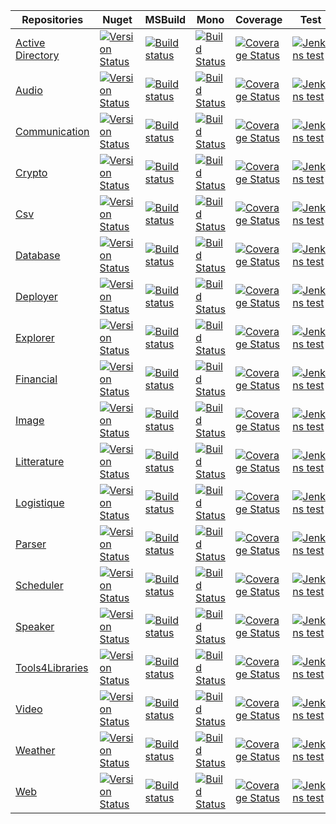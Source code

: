 Repositories     | Nuget    |  MSBuild  |  Mono    |  Coverage |  Test 
-------- |  --------  |  -------- |  --------  |  -------- |  -------- 
[Active Directory](https://github.com/ThibaultMontaufray/Manager-ActiveDirectory)| [![Version Status](https://img.shields.io/nuget/v/Manager_ActiveDirectory.svg)](https://www.nuget.org/packages/Manager_ActiveDirectory/) |  [![Build status](https://ci.appveyor.com/api/projects/status/67t64jlre02q5wnk?svg=true)](https://ci.appveyor.com/project/ThibaultMontaufray/manager-activedirectory) |  [![Build Status](https://travis-ci.org/ThibaultMontaufray/Manager-ActiveDirectory.svg?branch=master)](https://travis-ci.org/ThibaultMontaufray/Manager-ActiveDirectory) | [![Coverage Status](https://coveralls.io/repos/github/ThibaultMontaufray/Manager-ActiveDirectory/badge.svg?branch=master)](https://coveralls.io/github/ThibaultMontaufray/Manager-ActiveDirectory?branch=master) |  [![Jenkins test](https://img.shields.io/jenkins/t/http/servodroid.com:8080/CI-Manager-ActiveDirectory.svg)](http://servodroid.com:8080/job/CI-Manager-ActiveDirectory/)
[Audio](https://github.com/ThibaultMontaufray/Manager-Audio)| [![Version Status](https://img.shields.io/nuget/v/Manager_Audio.svg)](https://www.nuget.org/packages/Manager_Audio/) | [![Build status](https://ci.appveyor.com/api/projects/status/cvf9gnb6xguc3eo1?svg=true)](https://ci.appveyor.com/project/ThibaultMontaufray/manager-audio) | [![Build Status](https://travis-ci.org/ThibaultMontaufray/Manager-Audio.svg?branch=master)](https://travis-ci.org/ThibaultMontaufray/Manager-Audio) | [![Coverage Status](https://coveralls.io/repos/github/ThibaultMontaufray/Manager-Audio/badge.svg?branch=master)](https://coveralls.io/github/ThibaultMontaufray/Manager-Audio?branch=master) | [![Jenkins test](https://img.shields.io/jenkins/t/http/servodroid.com:8080/CI-Manager-Audio.svg)](http://servodroid.com:8080/job/CI-Manager-Audio/)
[Communication](https://github.com/ThibaultMontaufray/Manager-Communication)| [![Version Status](https://img.shields.io/nuget/v/Manager_Communication.svg)](https://www.nuget.org/packages/Manager_Communication/) |  [![Build status](https://ci.appveyor.com/api/projects/status/nkrduocj0v7vnx6p?svg=true)](https://ci.appveyor.com/project/ThibaultMontaufray/manager-communication) | [![Build Status](https://travis-ci.org/ThibaultMontaufray/Manager-Communication.svg?branch=master)](https://travis-ci.org/ThibaultMontaufray/Manager-Communication) | [![Coverage Status](https://coveralls.io/repos/github/ThibaultMontaufray/Manager-Communication/badge.svg?branch=master)](https://coveralls.io/github/ThibaultMontaufray/Manager-Communication?branch=master) | [![Jenkins test](https://img.shields.io/jenkins/t/http/servodroid.com:8080/CI-Manager-Communication.svg)](http://servodroid.com:8080/job/CI-Manager-Communication/)
[Crypto](https://github.com/ThibaultMontaufray/Manager-Crypto)| [![Version Status](https://img.shields.io/nuget/v/Manager_cryptography.svg)](https://www.nuget.org/packages/Manager_cryptography/) |    [![Build status](https://ci.appveyor.com/api/projects/status/mu3xc2036jin2ox5?svg=true)](https://ci.appveyor.com/project/ThibaultMontaufray/manager-crypto) | [![Build Status](https://travis-ci.org/ThibaultMontaufray/Manager-Crypto.svg?branch=master)](https://travis-ci.org/ThibaultMontaufray/Manager-Crypto) | [![Coverage Status](https://coveralls.io/repos/github/ThibaultMontaufray/Manager-Crypto/badge.svg?branch=master)](https://coveralls.io/github/ThibaultMontaufray/Manager-Crypto?branch=master) | [![Jenkins test](https://img.shields.io/jenkins/t/http/servodroid.com:8080/CI-Manager-Crypto.svg)](http://servodroid.com:8080/job/CI-Manager-Crypto/) 
[Csv](https://github.com/ThibaultMontaufray/Manager-csv)| [![Version Status](https://img.shields.io/nuget/v/Manager_csv.svg)](https://www.nuget.org/packages/Manager_csv/) |  [![Build status](https://ci.appveyor.com/api/projects/status/ye9obvg5op8wywg6?svg=true)](https://ci.appveyor.com/project/ThibaultMontaufray/manager-csv)|  [![Build Status](https://travis-ci.org/ThibaultMontaufray/Manager-Csv.svg?branch=master)](https://travis-ci.org/ThibaultMontaufray/Manager-Csv) | [![Coverage Status](https://coveralls.io/repos/github/ThibaultMontaufray/Manager-Csv/badge.svg?branch=master)](https://coveralls.io/github/ThibaultMontaufray/Manager-Csv?branch=master) | [![Jenkins test](https://img.shields.io/jenkins/t/http/servodroid.com:8080/CI-Manager-csv.svg)](http://servodroid.com:8080/job/CI-Manager-csv/) 
[Database](https://github.com/ThibaultMontaufray/Manager-Database)| [![Version Status](https://img.shields.io/nuget/v/Manager_Database.svg)](https://www.nuget.org/packages/Manager_Database/) |   [![Build status](https://ci.appveyor.com/api/projects/status/8ay5ae7x6bpn2v4e?svg=true)](https://ci.appveyor.com/project/ThibaultMontaufray/manager-database) | [![Build Status](https://travis-ci.org/ThibaultMontaufray/Manager-Database.svg?branch=master)](https://travis-ci.org/ThibaultMontaufray/Manager-Database) |  [![Coverage Status](https://coveralls.io/repos/github/ThibaultMontaufray/Manager-Database/badge.svg?branch=master)](https://coveralls.io/github/ThibaultMontaufray/Manager-Database?branch=master) | [![Jenkins test](https://img.shields.io/jenkins/t/http/servodroid.com:8080/CI-Manager-Database.svg)](http://servodroid.com:8080/job/CI-Manager-Database/)
[Deployer](https://github.com/ThibaultMontaufray/Manager-Deployer)| [![Version Status](https://img.shields.io/nuget/v/Manager_Deployer.svg)](https://www.nuget.org/packages/Manager_Deployer/) |  [![Build status](https://ci.appveyor.com/api/projects/status/pn1oh4rtr5qf3hvl?svg=true)](https://ci.appveyor.com/project/ThibaultMontaufray/manager-deployer) | [![Build Status](https://travis-ci.org/ThibaultMontaufray/Manager-Deployer.svg?branch=master)](https://travis-ci.org/ThibaultMontaufray/Manager-Deployer) | [![Coverage Status](https://coveralls.io/repos/github/ThibaultMontaufray/Manager-Deployer/badge.svg?branch=master)](https://coveralls.io/github/ThibaultMontaufray/Manager-Deployer?branch=master) | [![Jenkins test](https://img.shields.io/jenkins/t/http/servodroid.com:8080/CI-Manager-Deployer.svg)](http://servodroid.com:8080/job/CI-Manager-Deployer/)
[Explorer](https://github.com/ThibaultMontaufray/Manager-Explorer)| [![Version Status](https://img.shields.io/nuget/v/Manager_Explorer.svg)](https://www.nuget.org/packages/Manager_Explorer/) | [![Build status](https://ci.appveyor.com/api/projects/status/kvypcp1havv789n4?svg=true)](https://ci.appveyor.com/project/ThibaultMontaufray/manager-explorer) |  [![Build Status](https://travis-ci.org/ThibaultMontaufray/Manager-Explorer.svg?branch=master)](https://travis-ci.org/ThibaultMontaufray/Manager-Explorer) | [![Coverage Status](https://coveralls.io/repos/github/ThibaultMontaufray/Manager-Explorer/badge.svg?branch=master)](https://coveralls.io/github/ThibaultMontaufray/Manager-Explorer?branch=master) | [![Jenkins test](https://img.shields.io/jenkins/t/http/servodroid.com:8080/CI-Manager-Explorer.svg)](http://servodroid.com:8080/job/CI-Manager-Explorer/) 
[Financial](https://github.com/ThibaultMontaufray/Manager-Financial)| [![Version Status](https://img.shields.io/nuget/v/Manager_Financial.svg)](https://www.nuget.org/packages/Manager_Financial/) |  [![Build status](https://ci.appveyor.com/api/projects/status/x8vi9m4xg83p7ila?svg=true)](https://ci.appveyor.com/project/ThibaultMontaufray/manager-financial) | [![Build Status](https://travis-ci.org/ThibaultMontaufray/Manager-Financial.svg?branch=master)](https://travis-ci.org/ThibaultMontaufray/Manager-Financial) | [![Coverage Status](https://coveralls.io/repos/github/ThibaultMontaufray/Manager-Financial/badge.svg?branch=master)](https://coveralls.io/github/ThibaultMontaufray/Manager-Financial?branch=master) | [![Jenkins test](https://img.shields.io/jenkins/t/http/servodroid.com:8080/CI-Manager-Financial.svg)](http://servodroid.com:8080/job/CI-Manager-Financial/) 
[Image](https://github.com/ThibaultMontaufray/Manager-Image)| [![Version Status](https://img.shields.io/nuget/v/Manager_Image.svg)](https://www.nuget.org/packages/Manager_Image/) | [![Build status](https://ci.appveyor.com/api/projects/status/8hge506yok2svhuw?svg=true)](https://ci.appveyor.com/project/ThibaultMontaufray/manager-image) |  [![Build Status](https://travis-ci.org/ThibaultMontaufray/Manager-Image.svg?branch=master)](https://travis-ci.org/ThibaultMontaufray/Manager-Image) | [![Coverage Status](https://coveralls.io/repos/github/ThibaultMontaufray/Manager-Image/badge.svg?branch=master)](https://coveralls.io/github/ThibaultMontaufray/Manager-Image?branch=master) | [![Jenkins test](https://img.shields.io/jenkins/t/http/servodroid.com:8080/CI-Manager-Image.svg)](http://servodroid.com:8080/job/CI-Manager-Image/) 
[Litterature](https://github.com/ThibaultMontaufray/Manager-Litterature) | [![Version Status](https://img.shields.io/nuget/v/Manager_Litterature.svg)](https://www.nuget.org/packages/Manager_Litterature/) |   [![Build status](https://ci.appveyor.com/api/projects/status/kc1yhwen9q8664yl?svg=true)](https://ci.appveyor.com/project/ThibaultMontaufray/manager-litterature) | [![Build Status](https://travis-ci.org/ThibaultMontaufray/Manager-Litterature.svg?branch=master)](https://travis-ci.org/ThibaultMontaufray/Manager-Litterature) | [![Coverage Status](https://coveralls.io/repos/github/ThibaultMontaufray/Manager-Litterature/badge.svg?branch=master)](https://coveralls.io/github/ThibaultMontaufray/Manager-Litterature?branch=master) |  [![Jenkins test](https://img.shields.io/jenkins/t/http/servodroid.com:8080/CI-Manager-Litterature.svg)](http://servodroid.com:8080/job/CI-Manager-Litterature/) 
[Logistique](https://github.com/ThibaultMontaufray/Manager-Logistique)| [![Version Status](https://img.shields.io/nuget/v/Manager_Logistique.svg)](https://www.nuget.org/packages/Manager_Logistique/) |   [![Build status](https://ci.appveyor.com/api/projects/status/20uoaeh87dnfmn6s?svg=true)](https://ci.appveyor.com/project/ThibaultMontaufray/manager-logistique)| [![Build Status](https://travis-ci.org/ThibaultMontaufray/Manager-Logistique.svg?branch=master)](https://travis-ci.org/ThibaultMontaufray/Manager-Logistique) | [![Coverage Status](https://coveralls.io/repos/github/ThibaultMontaufray/Manager-Logistique/badge.svg?branch=master)](https://coveralls.io/github/ThibaultMontaufray/Manager-Logistique?branch=master) | [![Jenkins test](https://img.shields.io/jenkins/t/http/servodroid.com:8080/CI-Manager-Logistique.svg)](http://servodroid.com:8080/job/CI-Manager-Logistique/) 
[Parser](https://github.com/ThibaultMontaufray/Manager-Parser)| [![Version Status](https://img.shields.io/nuget/v/Manager_Parser.svg)](https://www.nuget.org/packages/Manager_Parser/) |  [![Build status](https://ci.appveyor.com/api/projects/status/rbd3hs7xih95xpv4?svg=true)](https://ci.appveyor.com/project/ThibaultMontaufray/manager-parser)| [![Build Status](https://travis-ci.org/ThibaultMontaufray/Manager-Parser.svg?branch=master)](https://travis-ci.org/ThibaultMontaufray/Manager-Parser) | [![Coverage Status](https://coveralls.io/repos/github/ThibaultMontaufray/Manager-Parser/badge.svg?branch=master)](https://coveralls.io/github/ThibaultMontaufray/Manager-Parser?branch=master) | [![Jenkins test](https://img.shields.io/jenkins/t/http/servodroid.com:8080/CI-Manager-Parser.svg)](http://servodroid.com:8080/job/CI-Manager-Parser/)
[Scheduler](https://github.com/ThibaultMontaufray/Manager-Scheduler)| [![Version Status](https://img.shields.io/nuget/v/Manager_Scheduler.svg)](https://www.nuget.org/packages/Manager_Scheduler/) |   [![Build status](https://ci.appveyor.com/api/projects/status/qow69chq9byb282n?svg=true)](https://ci.appveyor.com/project/ThibaultMontaufray/manager-scheduler)|[![Build Status](https://travis-ci.org/ThibaultMontaufray/Manager-Scheduler.svg?branch=master)](https://travis-ci.org/ThibaultMontaufray/Manager-Scheduler) | [![Coverage Status](https://coveralls.io/repos/github/ThibaultMontaufray/Manager-Scheduler/badge.svg?branch=master)](https://coveralls.io/github/ThibaultMontaufray/Manager-Scheduler?branch=master) | [![Jenkins test](https://img.shields.io/jenkins/t/http/servodroid.com:8080/CI-Manager-Scheduler.svg)](http://servodroid.com:8080/job/CI-Manager-Scheduler/)
[Speaker](https://github.com/ThibaultMontaufray/Manager-Speaker)| [![Version Status](https://img.shields.io/nuget/v/Manager_Speaker.svg)](https://www.nuget.org/packages/Manager_Speaker/) | [![Build status](https://ci.appveyor.com/api/projects/status/x18b0cti7gl3rhbq?svg=true)](https://ci.appveyor.com/project/ThibaultMontaufray/manager-speaker)|  [![Build Status](https://travis-ci.org/ThibaultMontaufray/Manager-Speaker.svg?branch=master)](https://travis-ci.org/ThibaultMontaufray/Manager-Speaker) | [![Coverage Status](https://coveralls.io/repos/github/ThibaultMontaufray/Manager-Speaker/badge.svg?branch=master)](https://coveralls.io/github/ThibaultMontaufray/Manager-Speaker?branch=master) | [![Jenkins test](https://img.shields.io/jenkins/t/http/servodroid.com:8080/CI-Manager-Speaker.svg)](http://servodroid.com:8080/job/CI-Manager-Speaker/) | [![Code Climate](https://codeclimate.com/github/ThibaultMontaufray/Manager-Speaker/badges/gpa.svg)](https://codeclimate.com/github/ThibaultMontaufray/Manager-Speaker) |
[Tools4Libraries](https://github.com/ThibaultMontaufray/Tools4Libraries)| [![Version Status](https://img.shields.io/nuget/v/Tools4Libraries.svg)](https://www.nuget.org/packages/Tools4Libraries/) | [![Build status](https://ci.appveyor.com/api/projects/status/sidmejyg6biq7gkr?svg=true)](https://ci.appveyor.com/project/ThibaultMontaufray/tools4libraries)|  [![Build Status](https://travis-ci.org/ThibaultMontaufray/Tools4Libraries.svg?branch=master)](https://travis-ci.org/ThibaultMontaufray/Tools4Libraries) | [![Coverage Status](https://coveralls.io/repos/github/ThibaultMontaufray/Tools4Libraries/badge.svg?branch=master)](https://coveralls.io/github/ThibaultMontaufray/Tools4Libraries?branch=master) | [![Jenkins test](https://img.shields.io/jenkins/t/http/servodroid.com:8080/CI-Tools4libraries.svg)](http://servodroid.com:8080/job/CI-Tools4Libraries/) 
[Video](https://github.com/ThibaultMontaufray/Manager-Video)| [![Version Status](https://img.shields.io/nuget/v/Manager_Video.svg)](https://www.nuget.org/packages/Manager_Video/) | [![Build status](https://ci.appveyor.com/api/projects/status/2sglm0qe3l5621nt?svg=true)](https://ci.appveyor.com/project/ThibaultMontaufray/manager-video)|  [![Build Status](https://travis-ci.org/ThibaultMontaufray/Manager-Video.svg?branch=master)](https://travis-ci.org/ThibaultMontaufray/Manager-Video) | [![Coverage Status](https://coveralls.io/repos/github/ThibaultMontaufray/Manager-Video/badge.svg?branch=master)](https://coveralls.io/github/ThibaultMontaufray/Manager-Video?branch=master) | [![Jenkins test](https://img.shields.io/jenkins/t/http/servodroid.com:8080/CI-Manager-Video.svg)](http://servodroid.com:8080/job/CI-Manager-Video/)
[Weather](https://github.com/ThibaultMontaufray/Manager-Weather)| [![Version Status](https://img.shields.io/nuget/v/Manager_Weather.svg)](https://www.nuget.org/packages/Manager_Weather/) | [![Build status](https://ci.appveyor.com/api/projects/status/ksdbc4ekql250e0b?svg=true)](https://ci.appveyor.com/project/ThibaultMontaufray/manager-weather)|  [![Build Status](https://travis-ci.org/ThibaultMontaufray/Manager-Weather.svg?branch=master)](https://travis-ci.org/ThibaultMontaufray/Manager-Weather) | [![Coverage Status](https://coveralls.io/repos/github/ThibaultMontaufray/Manager-Weather/badge.svg?branch=master)](https://coveralls.io/github/ThibaultMontaufray/Manager-Weather?branch=master) | [![Jenkins test](https://img.shields.io/jenkins/t/http/servodroid.com:8080/CI-Manager-Weather.svg)](http://servodroid.com:8080/job/CI-Manager-Weather/) |
[Web](https://github.com/ThibaultMontaufray/Manager-Web)| [![Version Status](https://img.shields.io/nuget/v/Manager_web.svg)](https://www.nuget.org/packages/Manager_web/) | [![Build status](https://ci.appveyor.com/api/projects/status/43gl0psxbowev4tu?svg=true)](https://ci.appveyor.com/project/ThibaultMontaufray/manager-web)|  [![Build Status](https://travis-ci.org/ThibaultMontaufray/Manager-web.svg?branch=master)](https://travis-ci.org/ThibaultMontaufray/Manager-web) | [![Coverage Status](https://coveralls.io/repos/github/ThibaultMontaufray/Manager-web/badge.svg?branch=master)](https://coveralls.io/github/ThibaultMontaufray/Manager-web?branch=master) | [![Jenkins test](https://img.shields.io/jenkins/t/http/servodroid.com:8080/CI-Manager-Web.svg)](http://servodroid.com:8080/job/CI-Manager-Web/) 
